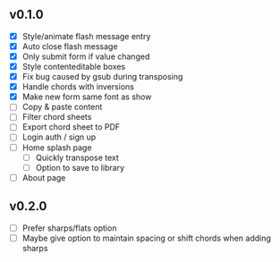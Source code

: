 ## v0.1.0
- [x] Style/animate flash message entry
- [x] Auto close flash message
- [x] Only submit form if value changed
- [x] Style contenteditable boxes
- [x] Fix bug caused by gsub during transposing
- [x] Handle chords with inversions
- [x] Make new form same font as show
- [ ] Copy & paste content
- [ ] Filter chord sheets
- [ ] Export chord sheet to PDF
- [ ] Login auth / sign up
- [ ] Home splash page
  - [ ] Quickly transpose text
  - [ ] Option to save to library
- [ ] About page

## v0.2.0
- [ ] Prefer sharps/flats option
- [ ] Maybe give option to maintain spacing or shift chords when adding sharps